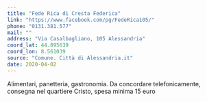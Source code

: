 ```yaml
---
title: "Fede Rica di Cresta Federica"
link: "https://www.facebook.com/pg/FedeRica105/"
phone: "0131.381.577"
mail: ""
address: "Via Casalbagliano, 105 Alessandria"
coord_lat: 44.895639
coord_lon: 8.561039
source: "Comune. Città di Alessandria.it"
date: 2020-04-02
---
```


Alimentari, panetteria, gastronomia. Da concordare telefonicamente, consegna nel quartiere Cristo, spesa minima 15 euro

